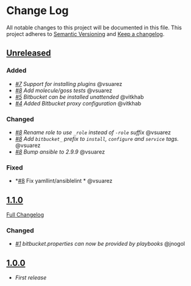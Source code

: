 # Change Log

All notable changes to this project will be documented in this file.
This project adheres to [Semantic Versioning](http://semver.org/) and [Keep a changelog](https://github.com/olivierlacan/keep-a-changelog).

## [Unreleased](https://github.com/idealista/bitbucket_role/tree/develop)
### Added
- *[#7](https://github.com/idealista/bitbucket-role/issues/7) Support for installing plugins* @vsuarez
- *[#8](https://github.com/idealista/bitbucket-role/issues/8) Add molecule/goss tests* @vsuarez
- *[#5](https://github.com/idealista/bitbucket-role/pull/5) Bitbucket can be installed unattended* @vitkhab
- *[#4](https://github.com/idealista/bitbucket-role/pull/4) Added Bitbucket proxy configuration* @vitkhab
### Changed
- *[#8](https://github.com/idealista/bitbucket-role/issues/8) Rename role to use `_role` instead of `-role` suffix* @vsuarez
- *[#8](https://github.com/idealista/bitbucket-role/issues/8) Add `bitbucket_` prefix to `install`, `configure` and `service` tags.* @vsuarez
- *[#8](https://github.com/idealista/bitbucket-role/issues/8) Bump ansible to 2.9.9* @vsuarez
### Fixed
- *[#8](https://github.com/idealista/bitbucket-role/issues/8) Fix yamllint/ansiblelint * @vsuarez

## [1.1.0](https://github.com/idealista/bitbucket_role/tree/1.1.0)
[Full Changelog](https://github.com/idealista/bitbucket_role/compare/1.0.0...1.1.0)
### Changed
- *[#1](https://github.com/idealista/bitbucket_role/issues/1) bitbucket.properties can now be provided by playbooks* @jnogol

## [1.0.0](https://github.com/idealista/bitbucket_role/tree/1.0.0)
- *First release*
